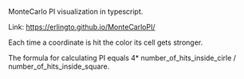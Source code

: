 MonteCarlo PI visualization in typescript.

Link: https://erlingto.github.io/MonteCarloPI/

Each time a coordinate is hit the color its cell gets stronger. 

The formula for calculating PI equals 4* number_of_hits_inside_cirle / number_of_hits_inside_square.
